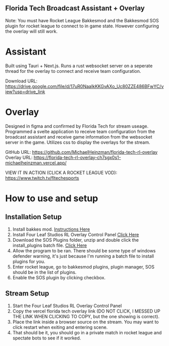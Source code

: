 ## Florida Tech Broadcast Assistant + Overlay      
Note: You must have Rocket League Bakkesmod and the Bakkesmod SOS plugin for rocket league to connect to in game state. However configuring the overlay will still work.    

# Assistant   
Built using Tauri + Next.js. Runs a rust websocket server on a seperate thread for the overlay to connect and receive team configuration.     

Download URL: https://drive.google.com/file/d/17uR0NaaIkKKGvAXo_Uc80ZZE486BFwYC/view?usp=drive_link      

# Overlay
Designed in figma and confirmed by Florida Tech for stream useage. Programmed a svelte application to receive team configuration from the broadcast assistant and receive game information from the websocket server in the game. Utilizes css to display the overlays for the stream.      

GitHub URL: https://github.com/MichaelHeinzman/florida-tech-rl-overlay      
Overlay URL: https://florida-tech-rl-overlay-ch7sgx0s1-michaelheinzman.vercel.app/       

VIEW IT IN ACTION (CLICK A ROCKET LEAGUE VOD): https://www.twitch.tv/fltechesports   


# How to use and setup

## Installation Setup
1. Install bakkes mod. [Instructions Here](https://www.bakkesmod.com/download.php)
3. Install Four Leaf Studios RL Overlay Control Panel [Click Here](https://drive.google.com/file/d/13-PUD_8_Qfye1ALc85zgPBA0acGou07n/view?usp=sharing)
4. Download the SOS Plugins folder, unzip and double click the install_plugins batch file. [Click Here](https://drive.google.com/drive/folders/1VYJULJ3TfM7yIq5re9gLWHmovzEEtcP6?usp=sharing)
5. Allow the program to be ran. There should be some type of windows defender warning, it's just because I'm running a batch file to install plugins for you.
6. Enter rocket league, go to bakkesmod plugins, plugin manager, SOS should be in the list of plugins.
7. Enable the SOS plugin by clicking checkbox.

## Stream Setup
1. Start the Four Leaf Studios RL Overlay Control Panel
2. Copy the vercel florida tech overlay link (DO NOT CLICK, I MESSED UP THE LINK WHEN CLICKING TO COPY, but the one showing is correct).
3. Place the link inside a browser source on the stream. You may want to click restart when exiting and entering scene.
4. That should be it, you should go in a private match in rocket league and spectate bots to see if it worked.
